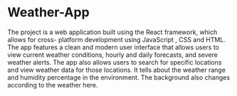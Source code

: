# Weather-App
The project is a web application built using the React framework, which allows for cross- platform development using JavaScript , CSS and HTML. The app features a clean and modern user interface that allows users to view current weather conditions, hourly and daily forecasts, and severe weather alerts. The app also allows users to search for specific locations and view weather data for those locations. It tells about the weather range and humidity percentage in the environment. The background also changes according to the weather here.
